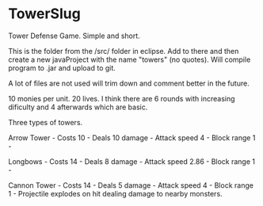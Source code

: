 TowerSlug
=========

Tower Defense Game. Simple and short.

This is the folder from the /src/ folder in eclipse.
Add to there and then create a new javaProject with the name "towers" (no quotes).
Will compile program to .jar and upload to git.

A lot of files are not used will trim down and comment better in the future.

10 monies per unit.
20 lives.
I think there are 6 rounds with increasing dificulty and 4 afterwards which are basic.

Three types of towers.

Arrow Tower -
Costs 10 -
Deals 10 damage -
Attack speed 4 -
Block range 1 -

Longbows -
Costs 14 -
Deals 8 damage -
Attack speed 2.86 -
Block range 1 -

Cannon Tower -
Costs 14 -
Deals 5 damage -
Attack speed 4 -
Block range 1 -
Projectile explodes on hit dealing damage to nearby monsters.
